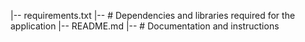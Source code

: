 |-- requirements.txt
|-- # Dependencies and libraries required for the application
|-- README.md
|-- # Documentation and instructions

